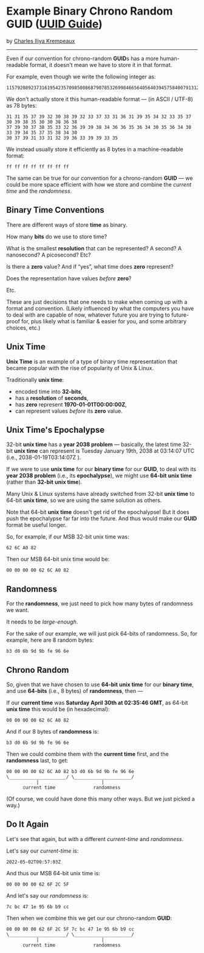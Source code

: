 # Example Binary Chrono Random GUID ([UUID Guide](../../README.md))

by [Charles Iliya Krempeaux](http://changelog.ca/)

---

Even if our convention for chrono-random **GUID**s has a more human-readable format, it doesn't mean we have to store it in that format.

For example, even though we write the following integer as:
```
115792089237316195423570985008687907853269984665640564039457584007913129639935
```

We don't actually store it this human-readable format — (in ASCII / UTF-8) as 78 bytes:
```
31 31 35 37 39 32 30 38 39 32 33 37 33 31 36 31 39 35 34 32 33 35 37 30 39 38 35 30 30 38 36 38
37 39 30 37 38 35 33 32 36 39 39 38 34 36 36 35 36 34 30 35 36 34 30 33 39 34 35 37 35 38 34 30
30 37 39 31 33 31 32 39 36 33 39 39 33 35
```
We instead usually store it efficiently as 8 bytes in a machine-readable format:
```
ff ff ff ff ff ff ff ff
```

The same can be true for our convention for a chrono-random **GUID** —  we could be more space efficient with how we store and combine the _current time_ and the _randomness_.

## Binary Time Conventions

There are different ways of store **time** as binary.

How many **bits** do we use to store time?

What is the smallest **resolution** that can be represented?
A second?
A nanosecond?
A picosecond?
Etc?

Is there a **zero** value?
And if “yes”, what time does **zero** represent?

Does the representation have values _before_ **zero**?

Etc.

These are just decisions that one needs to make when coming up with a format and convention.
(Likely influenced by what the computers you have to deal with are capable of now, whatever future you are trying to future-proof for, plus likely what is familiar & easier for you, and some arbitrary choices, etc.)

## Unix Time

**Unix Time** is an example of a type of binary time representation that became popular with the rise of popularity of Unix & Linux.

Traditionally **unix time**:

* encoded time into **32-bits**,
* has a **resolution** of **seconds**,
* has **zero** represent **1970-01-01T00:00:00Z**,
* can represent values _before_ its **zero** value.

## Unix Time's Epochalypse

32-bit **unix time** has a **year 2038 problem** — basically, the latest time 32-bit **unix time** can represent is Tuesday January 19th, 2038 at 03:14:07 UTC (i.e., 2038-01-19T03:14:07Z ).

If we were to use **unix time** for our **binary time** for our **GUID**, to deal with its **year 2038 problem** (i.e., its **epochalypse**), we might use **64-bit** **unix time** (rather than **32-bit** **unix time**).

Many Unix & Linux systems have already switched from 32-bit **unix time** to 64-bit **unix time**, so we are using the same solution as others.

Note that 64-bit **unix time** doesn't get rid of the epochalypse! But it does push the epochalypse far far into the future. And thus would make our **GUID** format be useful longer.

So, for example, if our MSB 32-bit unix time was:
```
62 6C A0 82
```
Then our MSB 64-bit unix time would be:
```
00 00 00 00 62 6C A0 82
```

## Randomness

For the **randomness**, we just need to pick how many bytes of randomness we want.

It needs to be _large-enough_.

For the sake of our example, we will just pick 64-bits of randomness.
So, for example, here are 8 random bytes:
```
b3 d0 6b 9d 9b fe 96 6e
```

## Chrono Random

So, given that we have chosen to use **64-bit** **unix time** for our **binary time**, and use **64-bits** (i.e., 8 bytes) of **randomness**, then —

If our **current time** was **Saturday April 30th at 02:35:46 GMT**, as 64-bit **unix time** this would be (in hexadecimal):
```
00 00 00 00 62 6C A0 82
```

And if our 8 bytes of **randomness** is:
```
b3 d0 6b 9d 9b fe 96 6e
```

Then we could combine them with the **current time** first, and the **randomness** last, to get:
```
00 00 00 00 62 6C A0 82 b3 d0 6b 9d 9b fe 96 6e  
\_____________________/ \_____________________/
           |                       |
      current time              randomness
```

(Of course, we could have done this many other ways. But we just picked a way.)

## Do It Again

Let's see that again, but with a different _current-time_ and _randomness_.

Let's say our _current-time_ is:
```
2022-05-02T00:57:03Z
```
And thus our MSB 64-bit unix time is:
```
00 00 00 00 62 6F 2C 5F
```

And let's say our _randomness_ is:
```
7c bc 47 1e 95 6b b9 cc
```

Then when we combine this we get our our chrono-random **GUID**:
```
00 00 00 00 62 6F 2C 5F 7c bc 47 1e 95 6b b9 cc
\_____________________/ \_____________________/
           |                       |
      current time              randomness

```
